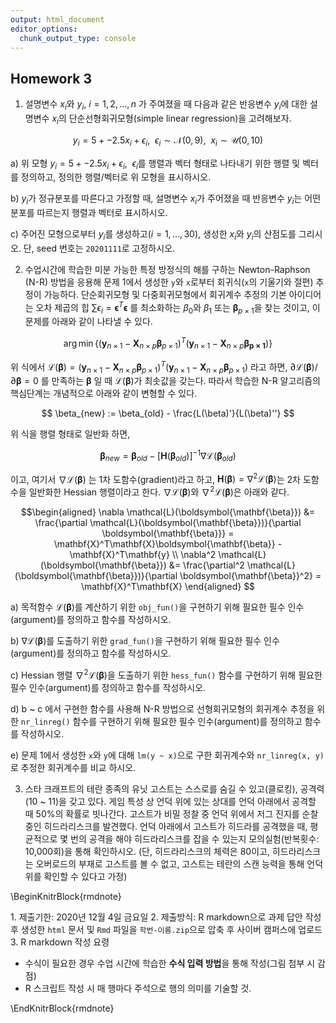 ```yaml
---
output: html_document
editor_options: 
  chunk_output_type: console
---
```

## Homework 3

1. 설명변수 $x_i$와 $y_i$, $i = 1, 2, \ldots, n$ 가 주여졌을 때 다음과 같은 반응변수 $y_i$에 대한 설명변수 $x_i$의 단순선형회귀모형(simple linear regression)을 
고려해보자. 


$$
y_{i} = 5 + -2.5 x_i + \epsilon_i, ~~ \epsilon_i \sim \mathcal{N}(0, 9), ~~ x_i \sim \mathcal{U}(0, 10)
$$

a) 위 모형 $y_{i} = 5 + -2.5 x_i + \epsilon_i, ~~ \epsilon_i$를 행렬과 벡터 형태로 나타내기 위한 행렬 및 벡터를 정의하고, 정의한 행렬/벡터로 위 모형을 표시하시오. 



b) $y_i$가 정규분포를 따른다고 가정할 때, 설명변수 $x_i$가 주어졌을 때 반응변수 $y_i$는 어떤 분포를 따르는지 행렬과 벡터로 표시하시오. 







c) 주어진 모형으로부터 $y_i$를 생성하고($i=1,\ldots, 30$), 생성한 $x_i$와 $y_i$의 산점도를 그리시오. 단, seed 번호는 `20201111`로 고정하시오. 








2. 수업시간에 학습한 미분 가능한 특정 방정식의 해를 구하는 Newton-Raphson (N-R) 방법을 응용해 문제 1에서 생성한 `y`와 `x`로부터 회귀식(`x`의 기울기와 절편) 추정이 가능하다. 
단순회귀모형 및 다중회귀모형에서 회귀계수 추정의 기본 아이디어는 오차 제곱의 힙 $\sum\epsilon_i = \boldsymbol{\mathbf{\epsilon}}^T\boldsymbol{\mathbf{\epsilon}}$ 를 
최소화하는 $\beta_0$와 $\beta_1$ 또는 $\boldsymbol{\mathbf{\beta}}_{p\times 1}$을 찾는 것이고, 이 문제를 아래와 같이 나타낼 수 있다. 

$$
 \arg \min \left\{ (\mathbf{y}_{n \times 1} - \mathbf{X}_{n \times p}\boldsymbol{\mathbf{\beta}}_{p \times 1})^T
 (\mathbf{y}_{n \times 1} - \mathbf{X}_{n \times p}\boldsymbol{\mathbf{\beta}_{p \times 1}}) \right \}
$$

위 식에서 $\mathcal{L}(\boldsymbol{\mathbf{\beta}}) = (\mathbf{y}_{n \times 1} - \mathbf{X}_{n \times p}\boldsymbol{\mathbf{\beta}}_{p \times 1})^T
(\mathbf{y}_{n \times 1} - \mathbf{X}_{n \times p}\boldsymbol{\mathbf{\beta}}_{p \times 1})$ 라고 하면, 
$\partial \mathcal{L}(\boldsymbol{\mathbf{\beta}})/\partial \boldsymbol{\mathbf{\beta}} = 0$ 를 만족하는 $\boldsymbol{\mathbf{\beta}}$ 일 때 
$\mathcal{L}(\boldsymbol{\mathbf{\beta}})$가 최솟값을 갖는다. 따라서 학습한 N-R 알고리즘의 핵심단계는 개념적으로 아래와 같이 변형할 수 있다. 


$$
 \beta_{new} := \beta_{old} - \frac{L(\beta)'}{L(\beta)''}
$$

위 식을 행렬 형태로 일반화 하면, 


$$
\boldsymbol{\mathbf{\beta}}_{new} = \boldsymbol{\mathbf{\beta}}_{old} - [\mathbf{H}(\boldsymbol{\mathbf{\beta}}_{old})]^{-1} \nabla \mathcal{L} (\boldsymbol{\mathbf{\beta}}_{old})
$$


이고, 여기서  $\nabla \mathcal{L} (\boldsymbol{\mathbf{\beta}})$ 는 1차 도함수(gradient)라고 하고, 
$\mathbf{H}(\boldsymbol{\mathbf{\beta}}) = \nabla^2 \mathcal{L}(\boldsymbol{\mathbf{\beta}})$는 2차 도함수을 일반화한 Hessian 행렬이라고 한다. 
$\nabla \mathcal{L}(\boldsymbol{\mathbf{\beta}})$와 $\nabla^2 \mathcal{L}(\boldsymbol{\mathbf{\beta}})$은 아래와 같다. 


$$\begin{aligned}
\nabla \mathcal{L}(\boldsymbol{\mathbf{\beta}}) &= \frac{\partial \mathcal{L}(\boldsymbol{\mathbf{\beta}})}{\partial \boldsymbol{\mathbf{\beta}}} = 
\mathbf{X}^T\mathbf{X}\boldsymbol{\mathbf{\beta}} - \mathbf{X}^T\mathbf{y} \\
\nabla^2 \mathcal{L}(\boldsymbol{\mathbf{\beta}}) &= \frac{\partial^2 \mathcal{L}(\boldsymbol{\mathbf{\beta}})}{\partial \boldsymbol{\mathbf{\beta}}^2} = 
\mathbf{X}^T\mathbf{X}
\end{aligned}
$$

a) 목적함수 $\mathcal{L}(\boldsymbol{\mathbf{\beta}})$를 계산하기 위한 `obj_fun()`을 구현하기 위해 필요한 필수 인수(argument)를 정의하고 함수를 작성하시오. 


b) $\nabla \mathcal{L}(\boldsymbol{\mathbf{\beta}})$를 도출하기 위한 `grad_fun()`을 구현하기 위해 필요한 필수 인수(argument)를 정의하고 함수를 작성하시오. 


c) Hessian 행렬 $\nabla^2 \mathcal{L}(\boldsymbol{\mathbf{\beta}})$을 도출하기 위한 `hess_fun()` 함수를 구현하기 위해 필요한 필수 인수(argument)를 정의하고 함수를 작성하시오. 


d) b ~ c 에서 구현한 함수를 사용해 N-R 방법으로 선형회귀모형의 회귀계수 추정을 위한 `nr_linreg()` 함수를 구현하기 위해 필요한 필수 인수(argument)를 정의하고 함수를 작성하시오.  


e) 문제 1에서 생성한 `x`와 `y`에 대해 `lm(y ~ x)`으로 구한 회귀계수와 `nr_linreg(x, y)`로 추정한 회귀계수를 비교 하시오. 



3. 스타 크래프트의 테란 종족의 유닛 고스트는 스스로를 숨길 수 있고(클로킹), 공격력(10 ~ 11)을 갖고 있다. 게임 특성 상 언덕 위에 있는 상대를 
언덕 아래에서 공격할 때 50%의 확률로 빗나간다. 고스트가 비밀 정찰 중 언덕 위에서 저그 진지를 순찰 중인 히드라리스크를 발견했다. 언덕 아래에서 고스트가 
히드라를 공격했을 때, 평균적으로 몇 번의 공격을 해야 히드라리스크를 잡을 수 있는지 모의실험(반복횟수: 10,000회)을 통해 확인하시오. 
(단, 히드라리스크의 체력은 80이고, 히드라리스크는 오버로드의 부재로 고스트를 볼 수 없고, 고스트는 테란의 스캔 능력을 통해 언덕 위를 확인할 수 있다고 가정)



\BeginKnitrBlock{rmdnote}<div class="rmdnote">1. 제출기한: 2020년 12월 4일 금요일
2. 제출방식: R markdown으로 과제 답안 작성 후 생성한 `html` 문서 및 `Rmd` 파일을 `학번-이름.zip`으로 압축 후 사이버 캠퍼스에 업로드
3. R markdown 작성 요령
   - 수식이 필요한 경우 수업 시간에 학습한 **수식 입력 방법**을 통해 작성(그림 첨부 시 감점)
   - R 스크립트 작성 시 매 행마다 주석으로 행의 의미를 기술할 것. 
</div>\EndKnitrBlock{rmdnote}


